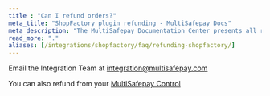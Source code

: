 ```yaml
---
title : "Can I refund orders?"
meta_title: "ShopFactory plugin refunding - MultiSafepay Docs"
meta_description: "The MultiSafepay Documentation Center presents all relevant information about our Plugins and API. You can also find support pages for payment methods, tools and general questions as well as the contact details of our Support and Integration Teams."
read_more: "."
aliases: [/integrations/shopfactory/faq/refunding-shopfactory/]
---
```

Email the Integration Team at <integration@multisafepay.com>

You can also refund from your [MultiSafepay Control](https://merchant.multisafepay.com)

